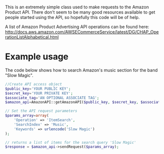 This is an extremely simple class used to make requests to the Amazon Product API. There don't seem to be many good resources available to get people started using the API, so hopefully this code will be of help.

A list of Amazon Product Advertising API operations can be found here:
http://docs.aws.amazon.com/AWSECommerceService/latest/DG/CHAP_OperationListAlphabetical.html

# Example usage

The code below shows how to search Amazon's music section for the band "Slow Magic".

```php
//Create API access object
$public_key='YOUR PUBLIC KEY';
$secret_key='YOUR PRIVATE KEY';
$associate_tag='AN OPTIONAL ASSOCIATE TAG';
$amazon_api=AmazonAPI::getAmazonAPI($public_key, $secret_key, $associate_tag);

// Set the API request parameters
$params_array=array(
	'Operation' => 'ItemSearch',
	'SearchIndex' => 'Music',
	'Keywords' => urlencode('Slow Magic')
);

// returns a list of items for the search query 'Slow Magic'
$response = $amazon_api->sendRequest($params_array);
```